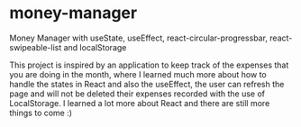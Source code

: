 # money-manager
Money Manager with useState, useEffect, react-circular-progressbar, react-swipeable-list and localStorage

This project is inspired by an application to keep track of the expenses that you are doing in the month, where I learned much more about how to handle the states in React and also the useEffect, the user can refresh the page and will not be deleted their expenses recorded with the use of LocalStorage.
I learned a lot more about React and there are still more things to come :)
